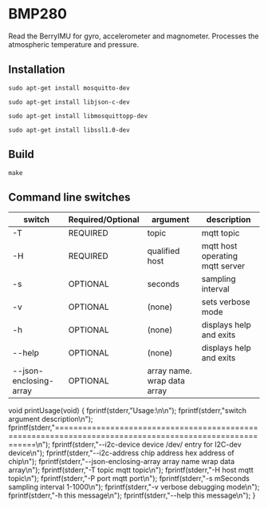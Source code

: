 # BMP280

Read the BerryIMU for gyro, accelerometer and magnometer.   Processes the atmospheric temperature and pressure.

## Installation


`sudo apt-get install mosquitto-dev`

`sudo apt-get install libjson-c-dev`

`sudo apt-get install libmosquittopp-dev`

`sudo apt-get install libssl1.0-dev`

## Build

`make`

## Command line switches

switch|Required/Optional|argument|description
---|---|---|---
-T|REQUIRED|topic|mqtt topic
-H|REQUIRED|qualified host|mqtt host operating mqtt server
-s|OPTIONAL|seconds|sampling interval
-v|OPTIONAL|(none)|sets verbose mode
-h|OPTIONAL|(none)|displays help and exits
--help|OPTIONAL|(none)|displays help and exits
--json-enclosing-array|OPTIONAL|array name. wrap data array


void printUsage(void) {
        fprintf(stderr,"Usage:\n\n");
        fprintf(stderr,"switch           argument       description\n");
        fprintf(stderr,"========================================================================================================\n");
        fprintf(stderr,"--i2c-device             device         /dev/ entry for I2C-dev device\n");
        fprintf(stderr,"--i2c-address            chip address   hex address of chip\n");
        fprintf(stderr,"--json-enclosing-array   array name     wrap data array\n");
        fprintf(stderr,"-T                       topic          mqtt topic\n");
        fprintf(stderr,"-H                       host           mqtt topic\n");
        fprintf(stderr,"-P                       port           mqtt port\n");
        fprintf(stderr,"-s                       mSeconds       sampling interval 1-1000\n");
        fprintf(stderr,"-v                                      verbose debugging mode\n");
        fprintf(stderr,"-h                                      this message\n");
        fprintf(stderr,"--help                                  this message\n");
}

